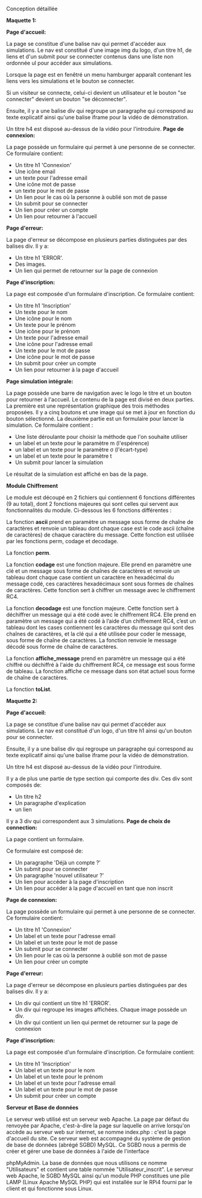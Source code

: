 Conception détaillée

**Maquette 1:**

**Page d'accueil:**

La page se constitue d'une balise nav qui permet d'accéder aux simulations. Le nav est constitué d'une image img du logo, d'un titre h1, de liens et d'un submit pour se connecter contenus dans une liste non ordonnée ul pour accéder aux simulations.

Lorsque la page est en fenêtré un menu hamburger apparaît contenant les liens vers les simulations et le bouton se connecter.

Si un visiteur se connecte, celui-ci devient un utilisateur et le bouton "se connecter" devient un bouton "se déconnecter".

Ensuite, il y a une balise div qui regroupe un paragraphe qui correspond au texte explicatif ainsi qu'une balise iframe pour la vidéo de démonstration.

Un titre h4 est disposé au-dessus de la vidéo pour l'introduire. **Page de connexion:**

La page possède un formulaire qui permet à une personne de se connecter. Ce formulaire contient:

- Un titre h1 'Connexion'
- Une icône email
- un texte pour l'adresse email
- Une icône mot de passe
- un texte pour le mot de passe
- Un lien pour le cas où la personne à oublié son mot de passe
- Un submit pour se connecter
- Un lien pour créer un compte
- Un lien pour retourner à l'accueil

**Page d'erreur:**

La page d'erreur se décompose en plusieurs parties distinguées par des balises div. Il y a:

- Un titre h1 'ERROR'.
- Des images.
- Un lien qui permet de retourner sur la page de connexion

**Page d'inscription:**

La page est composée d'un formulaire d'inscription. Ce formulaire contient:

- Un titre h1 'Inscription'
- Un texte pour le nom
- Une icône pour le nom
- Un texte pour le prénom
- Une icône pour le prénom
- Un texte pour l'adresse email
- Une icône pour l'adresse email
- Un texte pour le mot de passe
- Une icône pour le mot de passe
- Un submit pour créer un compte
- Un lien pour retourner à la page d'accueil

**Page simulation intégrale:**

La page possède une barre de navigation avec le logo le titre et un bouton pour retourner à l'accueil.
Le contenu de la page est divisé en deux parties. La première est une représentation graphique des trois méthodes proposées.
Il y a cinq boutons et une image qui se met à jour en fonction du bouton sélectionné.
La deuxième partie est un formulaire pour lancer la simulation. Ce formulaire contient :

- Une liste déroulante pour choisir la méthode que l'on souhaite utiliser
- un label et un texte pour le paramètre m (l'espérence)
- un label et un texte pour le paramètre σ (l'écart-type)
- un label et un texte pour le paramètre t
- Un submit pour lancer la simulation

Le résultat de la simulation est affiché en bas de la page.

**Module Chiffrement**

Le module est découpé en 2 fichiers qui contiennent 6 fonctions différentes (9 au total), dont 2 fonctions majeures qui sont celles qui servent aux fonctionnalités du module. Ci-dessous les 6 fonctions différentes :

La fonction **ascii** prend en paramètre un message sous forme de chaîne de caractères et renvoie un tableau dont chaque case est le code ascii (chaîne de caractères) de chaque caractère du message. Cette fonction est utilisée par les fonctions perm, codage et decodage.

La fonction **perm**.


La fonction **codage** est une fonction majeure. Elle prend en paramètre une clé et un message sous forme de chaînes de caractères et renvoie un tableau dont chaque case contient un caractère en hexadécimal du message codé, ces caractères hexadécimaux sont sous formes de chaînes de caractères. Cette fonction sert à chiffrer un message avec le chiffrement RC4.

La fonction **decodage** est une fonction majeure. Cette fonction sert à déchiffrer un message qui a été codé avec le chiffrement RC4. Elle prend en paramètre un message qui a été codé à l’aide d’un chiffrement RC4, c’est un tableau dont les cases contiennent les caractères du message qui sont des chaînes de caractères, et la clé qui a été utilisée pour coder le message, sous forme de chaîne de caractères. La fonction renvoie le message décodé sous forme de chaîne de caractères.

La fonction **affiche_message** prend en paramètre un message qui a été chiffré ou déchiffré à l'aide du chiffrement RC4, ce message est sous forme de tableau. La fonction affiche ce message dans son état actuel sous forme de chaîne de caractères.

La fonction **toList**.

**Maquette 2:**

**Page d'accueil:**

La page se constitue d'une balise nav qui permet d'accéder aux simulations. Le nav est constitué d'un logo, d'un titre h1 ainsi qu'un bouton pour se connecter.

Ensuite, il y a une balise div qui regroupe un paragraphe qui correspond au texte explicatif ainsi qu'une balise iframe pour la vidéo de démonstration.

Un titre h4 est disposé au-dessus de la vidéo pour l'introduire.

Il y a de plus une partie de type section qui comporte des div. Ces div sont composés de:

- Un titre h2
- Un paragraphe d'explication
- un lien

Il y a 3 div qui correspondent aux 3 simulations. **Page de choix de connection:**

La page contient un formulaire.

Ce formulaire est composé de:

- Un paragraphe 'Déjà un compte ?'
- Un submit pour se connecter
- Un paragraphe 'nouvel utilisateur ?'
- Un lien pour accéder à la page d'inscription
- Un lien pour accéder à la page d'accueil en tant que non inscrit

**Page de connexion:**

La page possède un formulaire qui permet à une personne de se connecter. Ce formulaire contient:

- Un titre h1 'Connexion'
- Un label et un texte pour l'adresse email
- Un label et un texte pour le mot de passe
- Un submit pour se connecter
- Un lien pour le cas où la personne à oublié son mot de passe
- Un lien pour créer un compte

**Page d'erreur:**

La page d'erreur se décompose en plusieurs parties distinguées par des balises div. Il y a:

- Un div qui contient un titre h1 'ERROR'.
- Un div qui regroupe les images affichées. Chaque image possède un div.
- Un div qui contient un lien qui permet de retourner sur la page de connexion

**Page d'inscription:**

La page est composée d'un formulaire d'inscription. Ce formulaire contient:

- Un titre h1 'Inscription'
- Un label et un texte pour le nom
- Un label et un texte pour le prénom
- Un label et un texte pour l'adresse email
- Un label et un texte pour le mot de passe
- Un submit pour créer un compte

**Serveur et Base de données**

Le serveur web utilisé est un serveur web Apache. La page par défaut du renvoyée par Apache, c'est-à-dire la page sur laquelle on arrive lorsqu'on accède au serveur web sur internet, se nomme index.php : c'est la page d'accueil du site. Ce serveur web est accompagné du système de gestion de base de données (abrégé SGBD) MySQL. Ce SGBD nous a permis de créer et gérer une base de données à l'aide de l'interface

phpMyAdmin. La base de données que nous utilisons ce nomme "Utilisateurs" et contient une table nommée "Utilisateur\_inscrit". Le serveur web Apache, le SGBD MySQL ainsi qu'un module PHP constitues une pile LAMP (Linux Apache MySQL PHP) qui est installée sur le RPi4 fourni par le client et qui fonctionne sous Linux.
